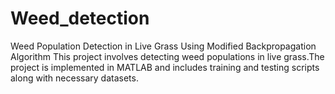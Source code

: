 # Weed_detection
Weed Population Detection in Live Grass Using Modified Backpropagation Algorithm This project involves detecting weed populations in live grass.The project is implemented in MATLAB and includes training and testing scripts along with necessary datasets.
